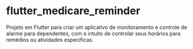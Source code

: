 # flutter_medicare_reminder

Projeto em Flutter para criar um aplicativo de monitoramento e controle de alarme para dependentes, com o intuito de controlar seus horários para remédios ou atividades especificas.

